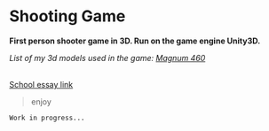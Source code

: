 # Shooting Game

__First person shooter game in 3D. Run on the game engine Unity3D.__

*List of my 3d models used in the game: [Magnum 460](https://github.com/TheGoodFella/magnum460Blend)*<br/><br/>

[School essay link](http://tesine.marconirovereto.it/dettagli.html?2016.5BI.9)

>enjoy
```
Work in progress...
```
